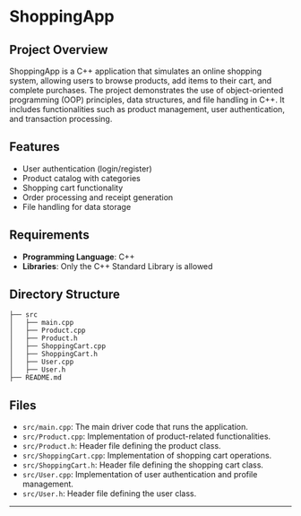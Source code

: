 # ShoppingApp  

## Project Overview  

ShoppingApp is a C++ application that simulates an online shopping system, allowing users to browse products, add items to their cart, and complete purchases. The project demonstrates the use of object-oriented programming (OOP) principles, data structures, and file handling in C++. It includes functionalities such as product management, user authentication, and transaction processing.  

## Features  

- User authentication (login/register)  
- Product catalog with categories  
- Shopping cart functionality  
- Order processing and receipt generation  
- File handling for data storage  

## Requirements  

- **Programming Language**: C++  
- **Libraries**: Only the C++ Standard Library is allowed  

## Directory Structure  

```
├── src  
│   ├── main.cpp  
│   ├── Product.cpp  
│   ├── Product.h  
│   ├── ShoppingCart.cpp  
│   ├── ShoppingCart.h  
│   ├── User.cpp  
│   ├── User.h  
├── README.md  
```

## Files  

- `src/main.cpp`: The main driver code that runs the application.  
- `src/Product.cpp`: Implementation of product-related functionalities.  
- `src/Product.h`: Header file defining the product class.  
- `src/ShoppingCart.cpp`: Implementation of shopping cart operations.  
- `src/ShoppingCart.h`: Header file defining the shopping cart class.  
- `src/User.cpp`: Implementation of user authentication and profile management.  
- `src/User.h`: Header file defining the user class.  

---
